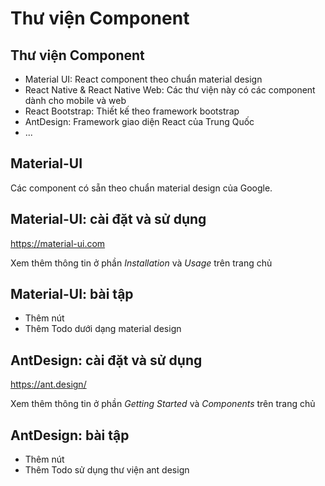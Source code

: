# Thư viện Component

## Thư viện Component

- Material UI: React component theo chuẩn material design
- React Native & React Native Web: Các thư viện này có các component dành cho mobile và web
- React Bootstrap: Thiết kế theo framework bootstrap
- AntDesign: Framework giao diện React của Trung Quốc
- ...

## Material-UI

Các component có sẵn theo chuẩn material design của Google.

## Material-UI: cài đặt và sử dụng

https://material-ui.com

Xem thêm thông tin ở phần _Installation_ và _Usage_ trên trang chủ

## Material-UI: bài tập

- Thêm nút
- Thêm Todo dưới dạng material design

## AntDesign: cài đặt và sử dụng

https://ant.design/

Xem thêm thông tin ở phần _Getting Started_ và _Components_ trên trang chủ

## AntDesign: bài tập

- Thêm nút
- Thêm Todo sử dụng thư viện ant design
